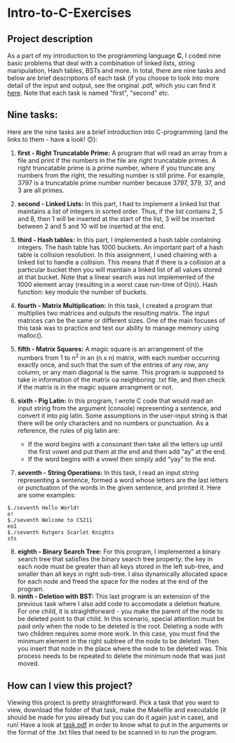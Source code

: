 # Intro-to-C-Exercises

## Project description

As a part of my introduction to the programming language **C**, I coded nine basic problems that deal with a combination of linked lists, string manipulation, Hash tables, BSTs and more. In total, there are nine tasks and below are brief descriptions of each task (if you choose to look into more detail of the input and output, see the original .pdf, which you can find it [here](task.pdf). Note that each task is named "first", "second" etc. 

## Nine tasks:

Here are the nine tasks are a brief introduction into C-programming (and the links to them - have a look! :blush:):

1. **first - Right Truncatable Prime:** A program that will read an array from a file and print if the numbers in the file are right truncatable primes. A right truncatable prime is a prime number, where if you truncate any numbers from the right, the resulting number is still prime. For example, 3797 is a truncatable prime number number because 3797, 379, 37, and 3 are all primes.
2. **second - Linked Lists:** In this part, I had to implement a linked list that maintains a list of integers in sorted order. Thus, if the list contains 2, 5 and 8, then 1 will be inserted at the start of the list, 3 will be inserted between 2 and 5 and 10 will be inserted at the end.
3. **third - Hash tables:** In this part, I implemented a hash table containing integers. The hash table has 1000 buckets. An important part of a hash table is collision resolution. In this assignment, I used chaining with a linked list to handle a collision. This means that if there is a collision at a particular bucket then you will maintain a linked list of all values stored at that bucket. Note that a linear search was not implemented of the 1000 element array (resulting in a worst case run-time of O(n)). Hash function: key modulo the number of buckets.
4. **fourth - Matrix Multiplication:**  In this task, I created a program that multiplies two matrices and outputs the resulting matrix. The input matrices can be the same or different sizes. One of the main focuses of this task was to practice and test our ability to manage memory using malloc(). 
5. **fifth - Matrix Squares:** A magic square is an arrangement of the numbers from 1 to n<sup>2</sup> in an (n x n) matrix, with each number occurring exactly once, and such that the sum of the entries of any row, any column, or any main diagonal is the same. This program is supposed to take in information of the matrix oa neighboring .txt file, and then check if the matrix is in the magic square arrangment or not.
6. **sixth - Pig Latin:** In this program, I wrote C code that would read an input string from the argument (console) representing a sentence, and convert it into pig latin. Some assumptions in the user-input string is that there will be only characters and no numbers or punctuation. As a reference, the rules of pig latin are:

     * If the word begins with a consonant then take all the letters up until the first vowel and put them at the end and then add “ay” at the end.
     * If the word begins with a vowel then simply add “yay” to the end.

7. **seventh - String Operations:** In this task, I read an input string representing a sentence, formed a word whose letters are the last letters or punctuation of the words in the given sentence, and printed it. Here are some examples:
```
$./seventh Hello World!
o!
$./seventh Welcome to CS211
eo1
$./seventh Rutgers Scarlet Knights
sts
```
8. **eighth - Binary Search Tree:** For this program, I implemented a binary search tree that satisfies the binary search tree property: the key in each node must be greater than all keys stored in the left sub-tree, and smaller than all keys in right sub-tree. I also dynamically allocated space for each node and freed the space for the nodes at the end of the program.
9. **ninth - Deletion with BST:** This last program is an extension of the previous task where I also add code to accomodate a deletion feature. For one child, it is straightforward - you make the parent of the node to be deleted point to that child. In this scenario, special attention must be paid only when the node to be deleted is the root. Deleting a node with two children requires some more work. In this case, you must find the minimum element in the right subtree of the node to be deleted. Then you insert that node in the place where the node to be deleted was. This process needs to be repeated to delete the minimum node that was just moved.

## How can I view this project?

Viewing this project is pretty straightforward. Pick a task that you want to view, download the folder of that task, make the Makefile and executable (it should be made for you already but you can do it again just in case), and run! Have a look at [task.pdf](task.pdf) in order to know what to put in the arguments or the format of the .txt files that need to be scanned in to run the program. 
